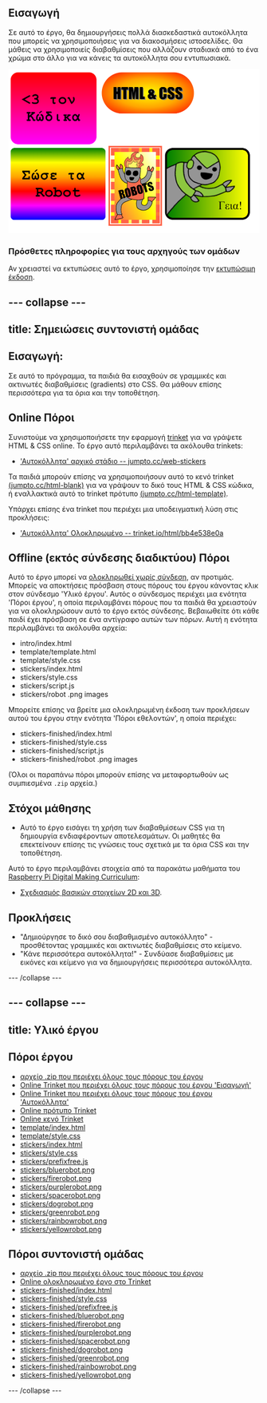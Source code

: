 ## Εισαγωγή

Σε αυτό το έργο, θα δημιουργήσεις πολλά διασκεδαστικά αυτοκόλλητα που μπορείς να χρησιμοποιήσεις για να διακοσμήσεις ιστοσελίδες. Θα μάθεις να χρησιμοποιείς διαβαθμίσεις που αλλάζουν σταδιακά από το ένα χρώμα στο άλλο για να κάνεις τα αυτοκόλλητα σου εντυπωσιακά.

![screenshot](images/stickers-finished.png)

### Πρόσθετες πληροφορίες για τους αρχηγούς των ομάδων

Αν χρειαστεί να εκτυπώσεις αυτό το έργο, χρησιμοποίησε την [εκτυπώσιμη έκδοση](https://projects.raspberrypi.org/en/projects/stickers/print).

## \--- collapse \---

## title: Σημειώσεις συντονιστή ομάδας

## Εισαγωγή:

Σε αυτό το πρόγραμμα, τα παιδιά θα εισαχθούν σε γραμμικές και ακτινωτές διαβαθμίσεις (gradients) στο CSS. Θα μάθουν επίσης περισσότερα για τα όρια και την τοποθέτηση.

## Online Πόροι

Συνιστούμε να χρησιμοποιήσετε την εφαρμογή [trinket](https://trinket.io/) για να γράψετε HTML & CSS online. Το έργο αυτό περιλαμβάνει τα ακόλουθα trinkets:

* ['Αυτοκόλλητα' αρχικό στάδιο -- jumpto.cc/web-stickers](http://jumpto.cc/web-stickers)

Τα παιδιά μπορούν επίσης να χρησιμοποιήσουν αυτό το κενό trinket [(jumpto.cc/html-blank)](http://jumpto.cc/html-blank) για να γράψουν το δικό τους HTML & CSS κώδικα, ή εναλλακτικά αυτό το trinket πρότυπο [(jumpto.cc/html-template)](http://jumpto.cc/html-template).

Υπάρχει επίσης ένα trinket που περιέχει μια υποδειγματική λύση στις προκλήσεις:

* ['Αυτοκόλλητα' Ολοκληρωμένο -- trinket.io/html/bb4e538e0a](https://trinket.io/html/bb4e538e0a)

## Offline (εκτός σύνδεσης διαδικτύου) Πόροι

Αυτό το έργο μπορεί να [ολοκληρωθεί χωρίς σύνδεση](https://www.codeclubprojects.org/en-GB/resources/webdev-working-offline/), αν προτιμάς. Μπορείς να αποκτήσεις πρόσβαση στους πόρους του έργου κάνοντας κλικ στον σύνδεσμο 'Υλικό έργου'. Αυτός ο σύνδεσμος περιέχει μια ενότητα 'Πόροι έργου', η οποία περιλαμβάνει πόρους που τα παιδιά θα χρειαστούν για να ολοκληρώσουν αυτό το έργο εκτός σύνδεσης. Βεβαιωθείτε ότι κάθε παιδί έχει πρόσβαση σε ένα αντίγραφο αυτών των πόρων. Αυτή η ενότητα περιλαμβάνει τα ακόλουθα αρχεία:

* intro/index.html
* template/template.html
* template/style.css
* stickers/index.html
* stickers/style.css
* stickers/script.js
* stickers/robot .png images

Μπορείτε επίσης να βρείτε μια ολοκληρωμένη έκδοση των προκλήσεων αυτού του έργου στην ενότητα 'Πόροι εθελοντών', η οποία περιέχει:

* stickers-finished/index.html
* stickers-finished/style.css
* stickers-finished/script.js
* stickers-finished/robot .png images

(Όλοι οι παραπάνω πόροι μπορούν επίσης να μεταφορτωθούν ως συμπιεσμένα `.zip` αρχεία.)

## Στόχοι μάθησης

* Αυτό το έργο εισάγει τη χρήση των διαβαθμίσεων CSS για τη δημιουργία ενδιαφέροντων αποτελεσμάτων. Οι μαθητές θα επεκτείνουν επίσης τις γνώσεις τους σχετικά με τα όρια CSS και την τοποθέτηση. 

Αυτό το έργο περιλαμβάνει στοιχεία από τα παρακάτω μαθήματα του [Raspberry Pi Digital Making Curriculum](http://rpf.io/curriculum):

* [Σχεδιασμός βασικών στοιχείων 2D και 3D](https://www.raspberrypi.org/curriculum/design/creator).

## Προκλήσεις

* "Δημιούργησε το δικό σου διαβαθμισμένο αυτοκόλλητο" - προσθέτοντας γραμμικές και ακτινωτές διαβαθμίσεις στο κείμενο.
* "Κάνε περισσότερα αυτοκόλλητα!" - Συνδύασε διαβαθμίσεις με εικόνες και κείμενο για να δημιουργήσεις περισσότερα αυτοκόλλητα.

\--- /collapse \---

## \--- collapse \---

## title: Υλικό έργου

## Πόροι έργου

* [αρχείο .zip που περιέχει όλους τους πόρους του έργου](resources/stickers-project-resources.zip)
* [Online Trinket που περιέχει όλους τους πόρους του έργου 'Εισαγωγή'](http://jumpto.cc/web-intro)
* [Online Trinket που περιέχει όλους τους πόρους του έργου 'Αυτοκόλλητα'](http://jumpto.cc/web-stickers)
* [Online πρότυπο Trinket](http://jumpto.cc/trinket-template)
* [Online κενό Trinket](http://jumpto.cc/trinket-blank)
* [template/index.html](resources/template-index.html)
* [template/style.css](resources/template-style.css)
* [stickers/index.html](resources/stickers-index.html)
* [stickers/style.css](resources/stickers-style.css)
* [stickers/prefixfree.js](resources/stickers-prefixfree.js)
* [stickers/bluerobot.png](resources/stickers-bluerobot.png)
* [stickers/firerobot.png](resources/stickers-firerobot.png)
* [stickers/purplerobot.png](resources/stickers-purplerobot.png)
* [stickers/spacerobot.png](resources/stickers-spacerobot.png)
* [stickers/dogrobot.png](resources/stickers-dogrobot.png)
* [stickers/greenrobot.png](resources/stickers-greenrobot.png)
* [stickers/rainbowrobot.png](resources/stickers-rainbowrobot.png)
* [stickers/yellowrobot.png](resources/stickers-yellowrobot.png)

## Πόροι συντονιστή ομάδας

* [αρχείο .zip που περιέχει όλους τους πόρους του έργου](resources/stickers-volunteer-resources.zip)
* [Online ολοκληρωμένο έργο στο Τrinket](https://trinket.io/html/bb4e538e0a)
* [stickers-finished/index.html](resources/stickers-finished-index.html)
* [stickers-finished/style.css](resources/stickers-finished-style.css)
* [stickers-finished/prefixfree.js](resources/stickers-finished-prefixfree.js)
* [stickers-finished/bluerobot.png](resources/stickers-finished-bluerobot.png)
* [stickers-finished/firerobot.png](resources/stickers-finished-firerobot.png)
* [stickers-finished/purplerobot.png](resources/stickers-finished-purplerobot.png)
* [stickers-finished/spacerobot.png](resources/stickers-finished-spacerobot.png)
* [stickers-finished/dogrobot.png](resources/stickers-finished-dogrobot.png)
* [stickers-finished/greenrobot.png](resources/stickers-finished-greenrobot.png)
* [stickers-finished/rainbowrobot.png](resources/stickers-finished-rainbowrobot.png)
* [stickers-finished/yellowrobot.png](resources/stickers-finished-yellowrobot.png)

\--- /collapse \---